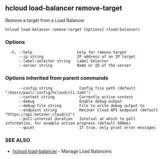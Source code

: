 ## hcloud load-balancer remove-target

Remove a target from a Load Balancer

```
hcloud load-balancer remove-target [options] <load-balancer>
```

### Options

```
  -h, --help                    help for remove-target
      --ip string               IP address of an IP target
      --label-selector string   Label Selector
      --server string           Name or ID of the server
```

### Options inherited from parent commands

```
      --config string            Config file path (default "/Users/paul/.config/hcloud/cli.toml")
      --context string           Currently active context
      --debug                    Enable debug output
      --debug-file string        File to write debug output to
      --endpoint string          Hetzner Cloud API endpoint (default "https://api.hetzner.cloud/v1")
      --poll-interval duration   Interval at which to poll information, for example action progress (default 500ms)
      --quiet                    If true, only print error messages
```

### SEE ALSO

* [hcloud load-balancer](hcloud_load-balancer.md)	 - Manage Load Balancers
